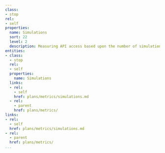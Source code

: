 ```yaml
---
class:
- stop
rel:
- self
properties:
  name: Simulations
  sort: 22
  level: 2
  description: Measuring API access based upon the number of simulations generated.
entities:
- class:
  - stop
  rel:
  - self
  properties:
    name: Simulations
  links:
  - rel:
    - self
    href: plans/metrics/simulations.md
  - rel:
    - parent
    href: plans/metrics/
links:
- rel:
  - self
  href: plans/metrics/simulations.md
- rel:
  - parent
  href: plans/metrics/
...
```

